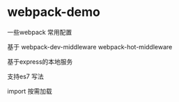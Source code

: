 # webpack-demo
一些webpack 常用配置

基于 webpack-dev-middleware webpack-hot-middleware

基于express的本地服务

支持es7 写法

import 按需加载